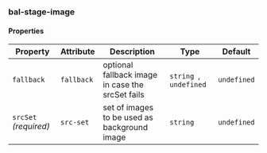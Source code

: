 ### bal-stage-image
 
#### Properties

| Property              | Attribute  | Description                                      | Type                    | Default     |
| --------------------- | ---------- | ------------------------------------------------ | ----------------------- | ----------- |
| `fallback`            | `fallback` | optional fallback image in case the srcSet fails | `string `, ` undefined` | `undefined` |
| `srcSet` _(required)_ | `src-set`  | set of images to be used as background image     | `string`                | `undefined` |


 